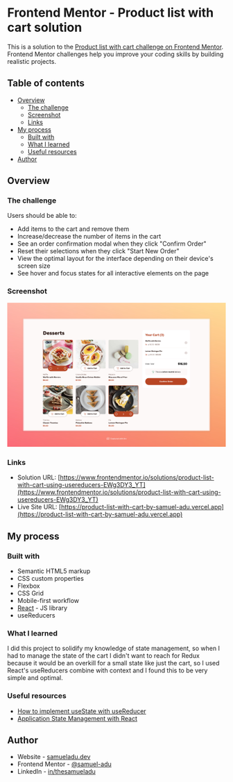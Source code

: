 # Frontend Mentor - Product list with cart solution

This is a solution to the [Product list with cart challenge on Frontend Mentor](https://www.frontendmentor.io/challenges/product-list-with-cart-5MmqLVAp_d). Frontend Mentor challenges help you improve your coding skills by building realistic projects.

## Table of contents

- [Overview](#overview)
  - [The challenge](#the-challenge)
  - [Screenshot](#screenshot)
  - [Links](#links)
- [My process](#my-process)
  - [Built with](#built-with)
  - [What I learned](#what-i-learned)
  - [Useful resources](#useful-resources)
- [Author](#author)

## Overview

### The challenge

Users should be able to:

- Add items to the cart and remove them
- Increase/decrease the number of items in the cart
- See an order confirmation modal when they click "Confirm Order"
- Reset their selections when they click "Start New Order"
- View the optimal layout for the interface depending on their device's screen size
- See hover and focus states for all interactive elements on the page

### Screenshot

![Desktop View](./screenshot.jpeg)

### Links

- Solution URL: [https://www.frontendmentor.io/solutions/product-list-with-cart-using-usereducers-EWg3DY3_YT](https://www.frontendmentor.io/solutions/product-list-with-cart-using-usereducers-EWg3DY3_YT)
- Live Site URL: [https://product-list-with-cart-by-samuel-adu.vercel.app](https://product-list-with-cart-by-samuel-adu.vercel.app)

## My process

### Built with

- Semantic HTML5 markup
- CSS custom properties
- Flexbox
- CSS Grid
- Mobile-first workflow
- [React](https://reactjs.org/) - JS library
- useReducers

### What I learned

I did this project to solidify my knowledge of state management, so when I had to manage the state of the cart I didn't want to reach for Redux because it would be an overkill for a small state like just the cart, so I used React's useReducers combine with context and I found this to be very simple and optimal.

### Useful resources

- [How to implement useState with useReducer](https://kentcdodds.com/blog/how-to-implement-usestate-with-usereducer)
- [Application State Management with React](https://kentcdodds.com/blog/application-state-management-with-react)

## Author

- Website - [samueladu.dev](https://www.samueladu.dev)
- Frontend Mentor - [@samuel-adu](https://www.frontendmentor.io/profile/samuel-adu)
- LinkedIn - [in/thesamueladu](https://www.linkedin.com/in/thesamueladu)
